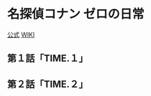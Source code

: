 # 名探偵コナン ゼロの日常

[公式](https://zerotea-file.com/) 
[WIKI](https://ja.wikipedia.org/wiki/%E5%90%8D%E6%8E%A2%E5%81%B5%E3%82%B3%E3%83%8A%E3%83%B3_%E3%82%BC%E3%83%AD%E3%81%AE%E6%97%A5%E5%B8%B8) 

## 第１話「TIME.１」

## 第２話「TIME.２」

